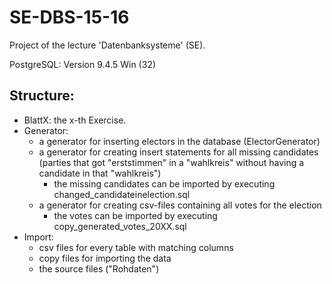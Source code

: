 # SE-DBS-15-16

Project of the lecture 'Datenbanksysteme' (SE).

PostgreSQL: Version 9.4.5 Win (32)

## Structure:
* BlattX: the x-th Exercise.
* Generator:
  * a generator for inserting electors in the database (ElectorGenerator)
  * a generator for creating insert statements for all missing candidates (parties that got "erststimmen" in a "wahlkreis" without having a candidate in that "wahlkreis")
    * the missing candidates can be imported by executing changed_candidateinelection.sql
  * a generator for creating csv-files containing all votes for the election
    * the votes can be imported by executing copy_generated_votes_20XX.sql
* Import:
  * csv files for every table with matching columns
  * copy files for importing the data
  * the source files ("Rohdaten")
